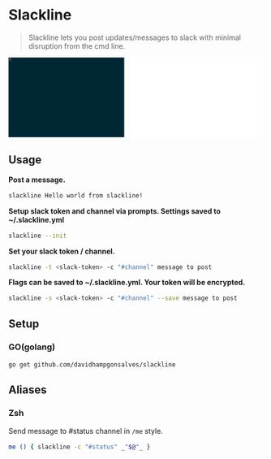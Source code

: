 # Slackline
> Slackline lets you post updates/messages to slack with minimal disruption from the cmd line.

<p style="text-align:center">
  <img src="https://github.com/davidhampgonsalves/slackline/blob/master/slackline.gif" width=1200px>
</p>

## Usage
**Post a message.**
``` sh
slackline Hello world from slackline!
```

**Setup slack token and channel via prompts. Settings saved to ~/.slackline.yml**
``` sh
slackline --init
```

**Set your slack token / channel.**
``` sh
slackline -t <slack-token> -c "#channel" message to post
```

**Flags can be saved to ~/.slackline.yml. Your token will be encrypted.**
``` sh
slackline -s <slack-token> -c "#channel" --save message to post
```

## Setup

### GO(golang)
```sh
go get github.com/davidhampgonsalves/slackline
```

## Aliases
### Zsh
Send message to #status channel in `/me` style.
```sh
me () { slackline -c "#status" _"$@"_ }
```
